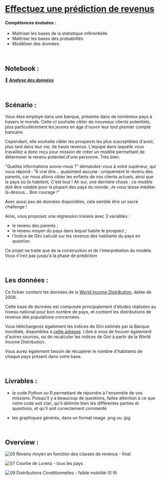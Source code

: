 # [Effectuez une prédiction de revenus](https://openclassrooms.com/fr/paths/65/projects/148/assignment) 

#### Compétences évaluées : 

  - Maîtriser les bases de la statistique inférentielle
  - Maîtriser les bases des probabilités
  - Modéliser des données

<br>

## Notebook : 

📗 ***[Analyse des données](https://github.com/Gladouu/P7/blob/main/P7_01_code.ipynb)***

<br>

## Scénario : 

Vous êtes employé dans une banque, présente dans de nombreux pays à travers le monde. Celle-ci souhaite cibler de nouveaux clients potentiels, plus particulièrement les jeunes en âge d'ouvrir leur tout premier compte bancaire.

Cependant, elle souhaite cibler les prospects les plus susceptibles d'avoir, plus tard dans leur vie, de hauts revenus.
L'équipe dans laquelle vous travaillez a donc reçu pour mission de créer un modèle permettant de déterminer le revenu potentiel d'une personne.
Très bien.

"Quelles informations avons-nous ?" demandez-vous à votre supérieur, qui vous répond : "À vrai dire... quasiment aucune : uniquement le revenu des parents, car nous allons cibler les enfants de nos clients actuels, ainsi que le pays où ils habitent. C'est tout ! Ah oui, une dernière chose : ce modèle doit être valable pour la plupart des pays du monde. Je vous laisse méditer là-dessus… Bon courage !"

Avec aussi peu de données disponibles, cela semble être un sacré challenge !

Ainsi, vous proposez une régression linéaire avec 3 variables :
  - le revenu des parents ;
  - le revenu moyen du pays dans lequel habite le prospect ;
  - l'indice de Gini calculé sur les revenus des habitants du pays en question. 

Ce projet ne traite que de la construction et de l'interprétation du modèle. Vous n'irez pas jusqu'à la phase de prédiction

<br>

## Les données : 
Ce fichier contient les données de la [World Income Distribution](https://s3-eu-west-1.amazonaws.com/static.oc-static.com/prod/courses/files/parcours-data-analyst/data-projet7.csv), datée de 2008.

Cette base de données est composée principalement d'études réalisées au niveau national pour bon nombre de pays, et contient les distributions de revenus des populations concernées.

Vous téléchargerez également les indices de Gini estimés par la Banque mondiale, disponibles à [cette adresse](http://data.worldbank.org/indicator/SI.POV.GINI). Libre à vous de trouver également d'autres sources, ou de recalculer les indices de Gini à partir de la World Income Distribution.

Vous aurez également besoin de récupérer le nombre d'habitants de chaque pays présent dans votre base.

<br>

## Livrables : 

- le code Python ou R  permettant de répondre à l'ensemble de vos missions. Puisqu'il y a beaucoup de questions, faites attention à ce que votre code soit clair, qu'il délimite bien les différentes parties et questions, et qu'il soit correctement commenté 

- les graphiques générés, dans un format image .png ou .jpg 

<br>

## Overview : 

![05  Revenu moyen en fonction des classes de revenus - final](https://user-images.githubusercontent.com/45063193/142490964-d6a8ac55-c1d5-4528-9af0-6b843f63629f.jpeg)


![07  Courbe de Lorenz - tous les pays](https://user-images.githubusercontent.com/45063193/142490998-e8f3cf22-dc3a-43fb-a603-5459beda1b6c.jpeg)


![09  Distributions Conditionnelles - faible mobilité (0 9)](https://user-images.githubusercontent.com/45063193/142491033-d3fb4d93-9444-4d87-ae22-e876a6cbd21f.jpeg)
